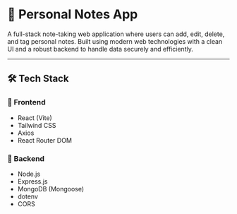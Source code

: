 # 📝 Personal Notes App

A full-stack note-taking web application where users can add, edit, delete, and tag personal notes. Built using modern web technologies with a clean UI and a robust backend to handle data securely and efficiently.

---

## 🛠️ Tech Stack

### 🔹 Frontend
- React (Vite)
- Tailwind CSS
- Axios
- React Router DOM

### 🔸 Backend
- Node.js
- Express.js
- MongoDB (Mongoose)
- dotenv
- CORS
